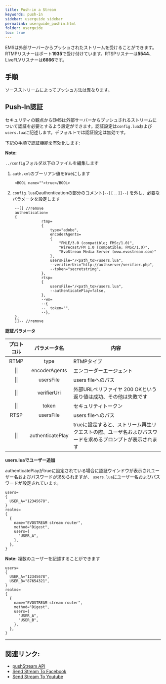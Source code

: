 ```yaml
---
title: Push-in a Stream
keywords: push-in
sidebar: userguide_sidebar
permalink: userguide_pushin.html
folder: userguide
toc: true
---
```


EMSは外部サーバーからプッシュされたストリームを受けることができます。RTMPリスナーはポート**1935**で受け付けています。RTSPリスナーは**5544**、LiveFLVリスナーは**6666**です。



## 手順

ソースストリームによってプッシュ方法は異なります。



## Push-In認証

セキュリティの観点からEMSは外部サーバーからプッシュされるストリームについて認証を必要とするよう設定ができます。認証設定は`config.lua`および`users.lua`に記述します。デフォルトでは認証設定は無効です。


下記の手順で認証機能を有効化します:

**Note:**


`../config`フォルダ以下のファイルを編集します

1. `auth.xml`のブーリアン値をtrueにします

   ```
    <BOOL name="">true</BOOL>

   ```

2. `config.lua`のauthenticationの部分のコメント(`--[[` .. `]]--`) を外し、必要なパラメータを設定します

   ```
    --[[ //remove
    authentication=
    {
   				rtmp=
   				{
   					type="adobe",
   					encoderAgents=
   					{
   						"FMLE/3.0 (compatible; FMSc/1.0)",
   						"Wirecast/FM 1.0 (compatible; FMSc/1.0)",
   						"EvoStream Media Server (www.evostream.com)"
   					},
   					usersFile="/<path_to>/users.lua",
   					--verifierUri="http://authserver/verifier.php",
   					--token="secretstring",
   				},
   				rtsp=
   				{
   					usersFile="/<path_to>/users.lua",
   					--authenticatePlay=false,
   				},
   				--ws=
   				--{
   				--	token="",
   				--},
    },  
    ]]-- //remove
   ```

**認証パラメータ**

| プロトコル |  パラメータ名  | 内容                              |
| :------: | :--------------: | ---------------------------------------- |
|   RTMP   |       type       | RTMPタイプ                           |
|   \|\|   |  encoderAgents   | エンコーダーエージェント             |
|   \|\|   |    usersFile     | users fileへのパス               |
|   \|\|   |   verifierUri    | 外部URLベリファイヤ  200 OKという返り値は成功、その他は失敗です |
|   \|\|   |      token       | セキュリティトークン              |
|   RTSP   |    usersFile     | users fileへのパス               |
|   \|\|   | authenticatePlay | trueに設定すると、ストリーム再生リクエストの際、ユーザ名およびパスワードを求めるプロンプトが表示されます |



**users.luaでユーザー追加**

authenticatePlayがtrueに設定されている場合に認証ウインドウが表示されユーザー名およびパスワードが求められますが、
`users.lua`にユーザー名およびパスワードが設定されています。

```
users=
{
  USER_A="12345678",
}
realms=
{
  {
    name="EVOSTREAM stream router",
    method="Digest",
    users={
      "USER_A",
    },
  },
}

```

**Note:** 複数のユーザーを記述することができます

```
users=
{
  USER_A="12345678",
  USER_B="87654321",
}
realms=
{
  {
    name="EVOSTREAM stream router",
    method="Digest",
    users={
      "USER_A",
      "USER_B",
    },
  },
}
```

------

## 関連リンク:

- [pushStream API](pushStream.html)
- [Send Stream To Facebook](userguide_send.html#facebook-live)
- [Send Stream To Youtube](userguide_send.html#youtube-live)
